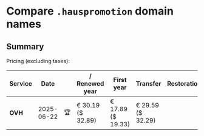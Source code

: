 # Compare `.hauspromotion` domain names

## Summary

Pricing (excluding taxes):

| Service | Date |  | / Renewed year | First year | Transfer | Restoration |
|--|--|--|--|--|--|--|
| **OVH** | 2025-06-22 | 🏆 | € 30.19<br>($ 32.89) | € 17.89<br>($ 19.33) | € 29.59<br>($ 32.29) |  |
